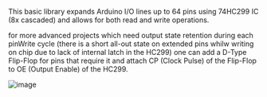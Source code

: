 This basic library expands Arduino I/O lines up to 64 pins using 74HC299 IC (8x cascaded)
and allows for both read and write operations.

for more advanced projects which need output state retention during each pinWrite cycle (there is a short all-out state on extended pins whilw writing on chip due to lack of internal latch in the HC299) one can add a D-Type Flip-Flop for pins that require it and attach CP (Clock Pulse) of the Flip-Flop to OE (Output Enable) of the HC299.

![image](https://github.com/user-attachments/assets/4b5c4c4d-476f-4f72-95d2-790c58572885)
